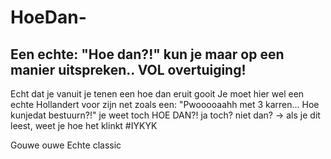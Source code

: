 # HoeDan-
## Een echte: "Hoe dan?!" kun je maar op een manier uitspreken.. VOL overtuiging!
Echt dat je vanuit je tenen een hoe dan eruit gooit
Je moet hier wel een echte Hollandert voor zijn
net zoals een:
"Pwooooaahh met 3 karren... Hoe kunjedat bestuurn?!"
je weet toch
HOE DAN?!
ja toch? niet dan? -> als je dit leest, weet je hoe het klinkt #IYKYK

Gouwe ouwe
Echte classic
